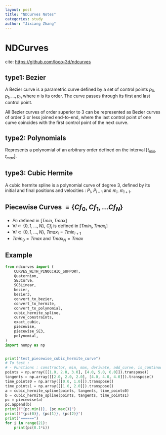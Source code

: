 ```yaml
---
layout: post
title: "NDCurves Notes"
categories: study
author: "Jixiang Zhang"
---
```


# NDCurves

cite: <https://github.com/loco-3d/ndcurves>

## type1: Bezier

A Bezier curve is a parametric curve defined by a set of control points ${p_0, p_1, ..., p_n}$ where $n$ is its order. The curve passes through its first and last control point.

All Bezier curves of order superior to 3 can be represented as Bezier curves of order 3 or less joined end-to-end, where the last control point of one curve coincides with the first control point of the next curve.

## type2: Polynomials

Represents a polynomial of an arbitrary order defined on the interval $[t_{min}, t_{max}]$.

## type3: Cubic Hermite

A cubic hermite spline is a polynomial curve of degree 3, defined by its initial and final positions and velocities : $P_i$, $P_{i+1}$ and $m_i$, $m_{i+1}$.

## Piecewise Curves $\equiv\{ Cf_0, Cf_1,...Cf_N\}$

* $Pc$ defined in $[Tmin, Tmax]$
* $\forall i \subset \{0,1,...,N\}$, $Cf_i$ is defined in $[Tmin_i, Tmax_i]$
* $\forall i \subset \{0,1,...,N\}$, $Tmax_i = Tmin_{i+1}$
* $Tmin_0=Tmax$ and $Tmax_N=Tmax$

## Example

```python
from ndcurves import (
    CURVES_WITH_PINOCCHIO_SUPPORT,
    Quaternion,
    SE3Curve,
    SO3Linear,
    bezier,
    bezier3,
    convert_to_bezier,
    convert_to_hermite,
    convert_to_polynomial,
    cubic_hermite_spline,
    curve_constraints,
    exact_cubic,
    piecewise,
    piecewise_SE3,
    polynomial,
)
import numpy as np


print("test_piecewise_cubic_hermite_curve")
# To test :
# - Functions : constructor, min, max, derivate, add_curve, is_continuous
points = np.array([[1.0, 2.0, 3.0], [4.0, 5.0, 6.0]]).transpose()
tangents = np.array([[2.0, 2.0, 2.0], [4.0, 4.0, 4.0]]).transpose()
time_points0 = np.array([[0.0, 1.0]]).transpose()
time_points1 = np.array([[1.0, 2.0]]).transpose()
a = cubic_hermite_spline(points, tangents, time_points0)
b = cubic_hermite_spline(points, tangents, time_points1)
pc = piecewise(a)
pc.append(b)
print(f"{pc.min()}, {pc.max()}")
print(f"{pc(0)}, {pc(1)}, {pc(2)}")
print("======")
for i in range(21):
    print(pc(0.1*i))
```
